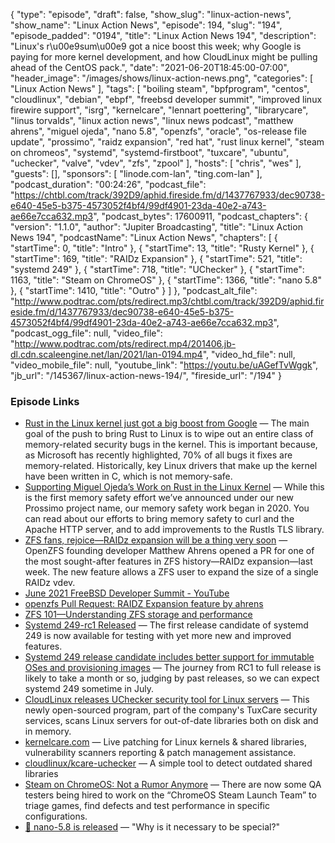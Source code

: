 {
  "type": "episode",
  "draft": false,
  "show_slug": "linux-action-news",
  "show_name": "Linux Action News",
  "episode": 194,
  "slug": "194",
  "episode_padded": "0194",
  "title": "Linux Action News 194",
  "description": "Linux's r\u00e9sum\u00e9 got a nice boost this week; why Google is paying for more kernel development, and how CloudLinux might be pulling ahead of the CentOS pack.",
  "date": "2021-06-20T18:45:00-07:00",
  "header_image": "/images/shows/linux-action-news.png",
  "categories": [
    "Linux Action News"
  ],
  "tags": [
    "boiling steam",
    "bpfprogram",
    "centos",
    "cloudlinux",
    "debian",
    "ebpf",
    "freebsd developer summit",
    "improved linux firewire support",
    "isrg",
    "kernelcare",
    "lennart poettering",
    "librarycare",
    "linus torvalds",
    "linux action news",
    "linux news podcast",
    "matthew ahrens",
    "miguel ojeda",
    "nano 5.8",
    "openzfs",
    "oracle",
    "os-release file update",
    "prossimo",
    "raidz expansion",
    "red hat",
    "rust linux kernel",
    "steam on chromeos",
    "systemd",
    "systemd-firstboot",
    "tuxcare",
    "ubuntu",
    "uchecker",
    "valve",
    "vdev",
    "zfs",
    "zpool"
  ],
  "hosts": [
    "chris",
    "wes"
  ],
  "guests": [],
  "sponsors": [
    "linode.com-lan",
    "ting.com-lan"
  ],
  "podcast_duration": "00:24:26",
  "podcast_file": "https://chtbl.com/track/392D9/aphid.fireside.fm/d/1437767933/dec90738-e640-45e5-b375-4573052f4bf4/99df4901-23da-40e2-a743-ae66e7cca632.mp3",
  "podcast_bytes": 17600911,
  "podcast_chapters": {
    "version": "1.1.0",
    "author": "Jupiter Broadcasting",
    "title": "Linux Action News 194",
    "podcastName": "Linux Action News",
    "chapters": [
      {
        "startTime": 0,
        "title": "Intro"
      },
      {
        "startTime": 13,
        "title": "Rusty Kernel"
      },
      {
        "startTime": 169,
        "title": "RAIDz Expansion"
      },
      {
        "startTime": 521,
        "title": "systemd 249"
      },
      {
        "startTime": 718,
        "title": "UChecker"
      },
      {
        "startTime": 1163,
        "title": "Steam on ChromeOS"
      },
      {
        "startTime": 1366,
        "title": "nano 5.8"
      },
      {
        "startTime": 1410,
        "title": "Outro"
      }
    ]
  },
  "podcast_alt_file": "http://www.podtrac.com/pts/redirect.mp3/chtbl.com/track/392D9/aphid.fireside.fm/d/1437767933/dec90738-e640-45e5-b375-4573052f4bf4/99df4901-23da-40e2-a743-ae66e7cca632.mp3",
  "podcast_ogg_file": null,
  "video_file": "http://www.podtrac.com/pts/redirect.mp4/201406.jb-dl.cdn.scaleengine.net/lan/2021/lan-0194.mp4",
  "video_hd_file": null,
  "video_mobile_file": null,
  "youtube_link": "https://youtu.be/uAGefTvWggk",
  "jb_url": "/145367/linux-action-news-194/",
  "fireside_url": "/194"
}


### Episode Links

  * [Rust in the Linux kernel just got a big boost from Google](https://www.zdnet.com/article/rust-in-the-linux-kernel-just-got-a-big-boost-from-google/ "Rust in the Linux kernel just got a big boost from Google") — The main goal of the push to bring Rust to Linux is to wipe out an entire class of memory-related security bugs in the kernel. This is important because, as Microsoft has recently highlighted, 70% of all bugs it fixes are memory-related. Historically, key Linux drivers that make up the kernel have been written in C, which is not memory-safe.
  * [Supporting Miguel Ojeda’s Work on Rust in the Linux Kernel](https://www.memorysafety.org/blog/supporting-miguel-ojeda-rust-in-linux/ "Supporting Miguel Ojeda’s Work on Rust in the Linux Kernel") — While this is the first memory safety effort we’ve announced under our new Prossimo project name, our memory safety work began in 2020. You can read about our efforts to bring memory safety to curl and the Apache HTTP server, and to add improvements to the Rustls TLS library.
  * [ZFS fans, rejoice—RAIDz expansion will be a thing very soon](https://arstechnica.com/gadgets/2021/06/raidz-expansion-code-lands-in-openzfs-master/ "ZFS fans, rejoice—RAIDz expansion will be a thing very soon") — OpenZFS founding developer Matthew Ahrens opened a PR for one of the most sought-after features in ZFS history—RAIDz expansion—last week. The new feature allows a ZFS user to expand the size of a single RAIDz vdev. 
  * [June 2021 FreeBSD Developer Summit - YouTube](https://youtu.be/3SUKJye54aI?t=6084 "June 2021 FreeBSD Developer Summit - YouTube")
  * [openzfs Pull Request: RAIDZ Expansion feature by ahrens](https://github.com/openzfs/zfs/pull/12225 "openzfs Pull Request: RAIDZ Expansion feature by ahrens")
  * [ZFS 101—Understanding ZFS storage and performance](https://arstechnica.com/information-technology/2020/05/zfs-101-understanding-zfs-storage-and-performance/ "ZFS 101—Understanding ZFS storage and performance")
  * [Systemd 249-rc1 Released](https://www.phoronix.com/scan.php?page=news_item&px=systemd-249-rc1 "Systemd 249-rc1 Released") — The first release candidate of systemd 249 is now available for testing with yet more new and improved features. 
  * [Systemd 249 release candidate includes better support for immutable OSes and provisioning images](https://www.theregister.com/2021/06/16/systemd_249_release_candidate/ "Systemd 249 release candidate includes better support for immutable OSes and provisioning images") — The journey from RC1 to full release is likely to take a month or so, judging by past releases, so we can expect systemd 249 sometime in July.
  * [CloudLinux releases UChecker security tool for Linux servers](https://www.zdnet.com/article/cloudlinux-releases-uchecker-security-tool-for-linux-servers/ "CloudLinux releases UChecker security tool for Linux servers") — This newly open-sourced program, part of the company's TuxCare security services, scans Linux servers for out-of-date libraries both on disk and in memory. 
  * [kernelcare.com](http://kernelcare.com/ "kernelcare.com") — Live patching for Linux kernels & shared libraries, vulnerability scanners reporting & patch management assistance.
  * [cloudlinux/kcare-uchecker](https://github.com/cloudlinux/kcare-uchecker "cloudlinux/kcare-uchecker") — A simple tool to detect outdated shared libraries
  * [Steam on ChromeOS: Not a Rumor Anymore](https://boilingsteam.com/steam-on-chromeos-not-a-rumor-anymore/ "Steam on ChromeOS: Not a Rumor Anymore") — There are now some QA testers being hired to work on the “ChromeOS Steam Launch Team” to triage games, find defects and test performance in specific configurations.
  * [🎉 nano-5.8 is released](https://lists.gnu.org/archive/html/nano-devel/2021-06/msg00014.html "🎉 nano-5.8 is released") — "Why is it necessary to be special?"


